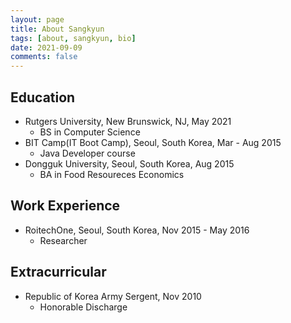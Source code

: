 ```yaml
---
layout: page
title: About Sangkyun
tags: [about, sangkyun, bio]
date: 2021-09-09
comments: false
---
```


## Education
* Rutgers University, New Brunswick, NJ,        May 2021
    * BS in Computer Science
* BIT Camp(IT Boot Camp), Seoul, South Korea,   Mar - Aug 2015
    * Java Developer course
* Dongguk University, Seoul, South Korea,       Aug 2015
    * BA in Food Resoureces Economics

## Work Experience
* RoitechOne, Seoul, South Korea,               Nov 2015 - May 2016
    * Researcher

## Extracurricular
* Republic of Korea Army Sergent,               Nov 2010
    * Honorable Discharge
